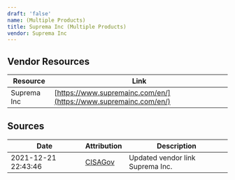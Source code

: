 ```yaml
---
draft: 'false'
name: (Multiple Products)
title: Suprema Inc (Multiple Products)
vendor: Suprema Inc
---
```


## Vendor Resources
| Resource | Link |
| --- | --- |
| Suprema Inc | [https://www.supremainc.com/en/](https://www.supremainc.com/en/) |



## Sources
| Date | Attribution | Description |
| --- | --- | --- |
| 2021-12-21 22:43:46 | [CISAGov](https://raw.githubusercontent.com/cisagov/log4j-affected-db/develop/README.md) | Updated vendor link Suprema Inc.  |
